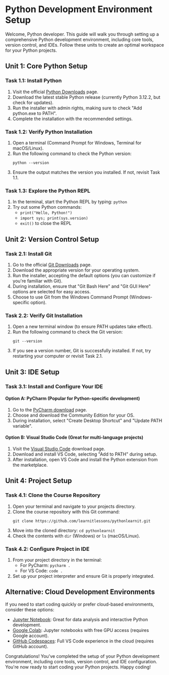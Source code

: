 # Python Development Environment Setup

Welcome, Python developer. This guide will walk you through setting up a comprehensive Python development environment, including core tools, version control, and IDEs. Follow these units to create an optimal workspace for your Python projects.

## Unit 1: Core Python Setup

### Task 1.1: Install Python

1. Visit the official [Python Downloads](https://www.python.org/downloads/) page.
2. Download the latest stable Python release (currently Python 3.12.2, but check for updates).
3. Run the installer with admin rights, making sure to check "Add python.exe to PATH".
4. Complete the installation with the recommended settings.

### Task 1.2: Verify Python Installation

1. Open a terminal (Command Prompt for Windows, Terminal for macOS/Linux).
2. Run the following command to check the Python version:
   ```
   python --version
   ```
3. Ensure the output matches the version you installed. If not, revisit Task 1.1.

### Task 1.3: Explore the Python REPL

1. In the terminal, start the Python REPL by typing: `python`
2. Try out some Python commands:
   - `print("Hello, Python!")`
   - `import sys; print(sys.version)`
   - `exit()` to close the REPL




## Unit 2: Version Control Setup

### Task 2.1: Install Git

1. Go to the official [Git Downloads](https://git-scm.com/downloads) page.
2. Download the appropriate version for your operating system.
3. Run the installer, accepting the default options (you can customize if you're familiar with Git).
4. During installation, ensure that "Git Bash Here" and "Git GUI Here" options are selected for easy access.
5. Choose to use Git from the Windows Command Prompt (Windows-specific option).

### Task 2.2: Verify Git Installation

1. Open a new terminal window (to ensure PATH updates take effect).
2. Run the following command to check the Git version:
   ```
   git --version
   ```
3. If you see a version number, Git is successfully installed. If not, try restarting your computer or revisit Task 2.1.

## Unit 3: IDE Setup

### Task 3.1: Install and Configure Your IDE

#### Option A: PyCharm (Popular for Python-specific development)

1. Go to the [PyCharm download](https://www.jetbrains.com/pycharm/download/) page.
2. Choose and download the Community Edition for your OS.
3. During installation, select "Create Desktop Shortcut" and "Update PATH variable".

#### Option B: Visual Studio Code (Great for multi-language projects)

1. Visit the [Visual Studio Code](https://code.visualstudio.com/download) download page.
2. Download and install VS Code, selecting "Add to PATH" during setup.
3. After installation, open VS Code and install the Python extension from the marketplace.

## Unit 4: Project Setup

### Task 4.1: Clone the Course Repository

1. Open your terminal and navigate to your projects directory.
2. Clone the course repository with this Git command:
   ```
   git clone https://github.com/learnitlessons/pythonlearnit.git
   ```
3. Move into the cloned directory: `cd pythonlearnit`
4. Check the contents with `dir` (Windows) or `ls` (macOS/Linux).

### Task 4.2: Configure Project in IDE

1. From your project directory in the terminal:
   - For PyCharm: `pycharm .`
   - For VS Code: `code .`
2. Set up your project interpreter and ensure Git is properly integrated.

## Alternative: Cloud Development Environments

If you need to start coding quickly or prefer cloud-based environments, consider these options:

- [Jupyter Notebook](https://jupyter.org/try): Great for data analysis and interactive Python development.
- [Google Colab](https://colab.research.google.com/): Jupyter notebooks with free GPU access (requires Google account).
- [GitHub Codespaces](https://github.com/codespaces): Full VS Code experience in the cloud (requires GitHub account).

Congratulations! You've completed the setup of your Python development environment, including core tools, version control, and IDE configuration. You're now ready to start coding your Python projects. Happy coding!